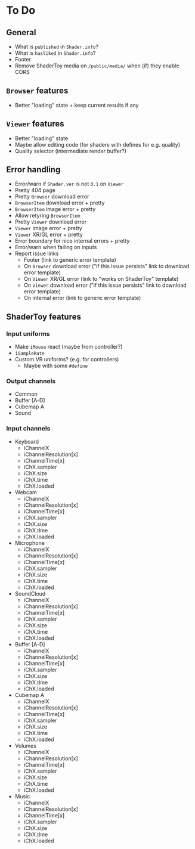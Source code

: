 # To Do

## General

- What is `published` in `Shader.info`?
- What is `hasliked` in `Shader.info`?
- Footer
- Remove ShaderToy media on `/public/media/` when (if) they enable CORS

## `Browser` features

- Better "loading" state + keep current results if any

## `Viewer` features

- Better "loading" state
- Maybe allow editing code (for shaders with defines for e.g. quality)
- Quality selector (intermediate render buffer?)

## Error handling

- Error/warn if `Shader.ver` is not `0.1` on `Viewer`
- Pretty 404 page
- Pretty `Browser` download error
- `BrowserItem` download error + pretty
- `BrowserItem` image error + pretty
- Allow retyring `BrowserItem`
- Pretty `Viewer` download error
- `Viewer` image error + pretty
- `Viewer` XR/GL error + pretty
- Error boundary for nice internal errors + pretty
- Error/warn when failing on inputs
- Report issue links
  - Footer (link to generic error template)
  - On `Browser` download error ("if this issue persists" link to download error
    template)
  - On `Viewer` XR/GL error (link to "works on ShaderToy" template)
  - On `Viewer` download error ("if this issue persists" link to download error
    template)
  - On internal error (link to generic error template)

## ShaderToy features

### Input uniforms

- Make `iMouse` react (maybe from controller?)
- `iSampleRate`
- Custom VR uniforms? (e.g. for controllers)
  - Maybe with some `#define`

### Output channels

- Common
- Buffer [A-D]
- Cubemap A
- Sound

### Input channels

- Keyboard
  - iChannelX
  - iChannelResolution[x]
  - iChannelTime[x]
  - iChX.sampler
  - iChX.size
  - iChX.time
  - iChX.loaded
- Webcam
  - iChannelX
  - iChannelResolution[x]
  - iChannelTime[x]
  - iChX.sampler
  - iChX.size
  - iChX.time
  - iChX.loaded
- Microphone
  - iChannelX
  - iChannelResolution[x]
  - iChannelTime[x]
  - iChX.sampler
  - iChX.size
  - iChX.time
  - iChX.loaded
- SoundCloud
  - iChannelX
  - iChannelResolution[x]
  - iChannelTime[x]
  - iChX.sampler
  - iChX.size
  - iChX.time
  - iChX.loaded
- Buffer [A-D]
  - iChannelX
  - iChannelResolution[x]
  - iChannelTime[x]
  - iChX.sampler
  - iChX.size
  - iChX.time
  - iChX.loaded
- Cubemap A
  - iChannelX
  - iChannelResolution[x]
  - iChannelTime[x]
  - iChX.sampler
  - iChX.size
  - iChX.time
  - iChX.loaded
- Volumes
  - iChannelX
  - iChannelResolution[x]
  - iChannelTime[x]
  - iChX.sampler
  - iChX.size
  - iChX.time
  - iChX.loaded
- Music
  - iChannelX
  - iChannelResolution[x]
  - iChannelTime[x]
  - iChX.sampler
  - iChX.size
  - iChX.time
  - iChX.loaded
